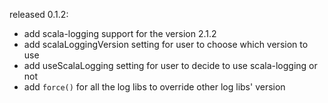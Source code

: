 released 0.1.2:

* add scala-logging support for the version 2.1.2
* add scalaLoggingVersion setting for user to choose which version to use
* add useScalaLogging setting for user to decide to use scala-logging or not
* add `force()` for all the log libs to override other log libs' version
